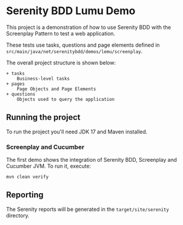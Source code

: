 # Serenity BDD Lumu Demo

This project is a demonstration of how to use Serenity BDD with the Screenplay Pattern to test a web application.

These tests use tasks, questions and page elements defined in `src/main/java/net/serenitybdd/demos/lemu/screenplay`.

The overall project structure is shown below:
````
+ tasks
    Business-level tasks
+ pages
    Page Objects and Page Elements
+ questions
    Objects used to query the application
````

## Running the project

To run the project you'll need JDK 17 and Maven installed.

### Screenplay and Cucumber

The first demo shows the integration of Serenity BDD, Screenplay and Cucumber JVM.
To run it, execute:

```
mvn clean verify
```

## Reporting

The Serenity reports will be generated in the `target/site/serenity` directory.

